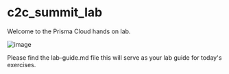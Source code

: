 # c2c_summit_lab

Welcome to the Prisma Cloud hands on lab.

![image](https://github.com/PaloAltoNetworks/c2c_summit_lab/assets/137418261/7897ab81-d389-4f9c-a734-b54e35363d3c)

Please find the lab-guide.md file this will serve as your lab guide for today's exercises.


